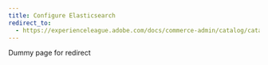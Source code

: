 ```yaml
---
title: Configure Elasticsearch
redirect_to:
  - https://experienceleague.adobe.com/docs/commerce-admin/catalog/catalog/search/search-configuration.html#method-2%3A-commerce-with-elasticsearch
---
```


Dummy page for redirect

